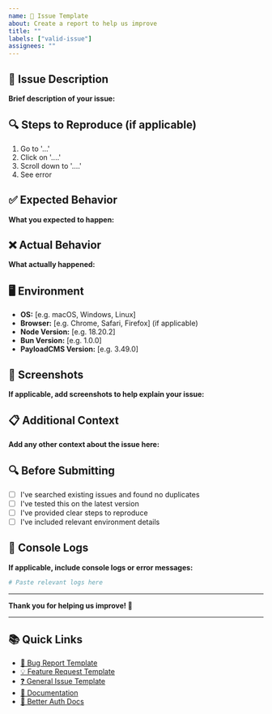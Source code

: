 ```yaml
---
name: 📝 Issue Template
about: Create a report to help us improve
title: ""
labels: ["valid-issue"]
assignees: ""
---
```


## 📝 Issue Description

**Brief description of your issue:**

## 🔍 Steps to Reproduce (if applicable)

1. Go to '...'
2. Click on '....'
3. Scroll down to '....'
4. See error

## ✅ Expected Behavior

**What you expected to happen:**

## ❌ Actual Behavior

**What actually happened:**

## 🖥️ Environment

- **OS:** [e.g. macOS, Windows, Linux]
- **Browser:** [e.g. Chrome, Safari, Firefox] (if applicable)
- **Node Version:** [e.g. 18.20.2]
- **Bun Version:** [e.g. 1.0.0]
- **PayloadCMS Version:** [e.g. 3.49.0]

## 📸 Screenshots

**If applicable, add screenshots to help explain your issue:**

## 📋 Additional Context

**Add any other context about the issue here:**

## 🔍 Before Submitting

- [ ] I've searched existing issues and found no duplicates
- [ ] I've tested this on the latest version
- [ ] I've provided clear steps to reproduce
- [ ] I've included relevant environment details

## 📝 Console Logs

**If applicable, include console logs or error messages:**

```bash
# Paste relevant logs here
```

---

**Thank you for helping us improve! 🙏**

---

## 📚 Quick Links

- [🐛 Bug Report Template](.github/ISSUE_TEMPLATE/bug_report.md)
- [💡 Feature Request Template](.github/ISSUE_TEMPLATE/feature_request.md)
- [❓ General Issue Template](.github/ISSUE_TEMPLATE/general_issue.md)
- [📖 Documentation](https://payloadcms.com/docs)
- [🔐 Better Auth Docs](https://better-auth.com/docs)
